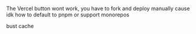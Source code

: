 The Vercel button wont work, you have to fork and deploy manually cause idk how to default to pnpm or support monorepos

bust cache
